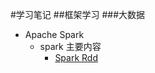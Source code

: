 #学习笔记
##框架学习
###大数据
*   Apache Spark
    -   spark 主要内容
        +   [Spark Rdd](learn/framework/bigdata/spark/SparkRdd.md)
